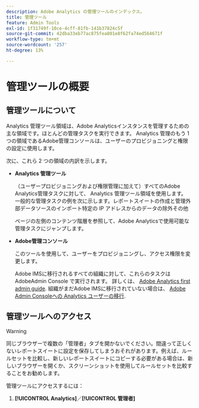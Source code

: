 ```yaml
---
description: Adobe Analytics の管理ツールのインデックス。
title: 管理ツール
feature: Admin Tools
exl-id: 1f31749f-10ce-4cff-81fb-141b37824c5f
source-git-commit: 42dba33eb77ac875fea801e8f62fa74ed564671f
workflow-type: tm+mt
source-wordcount: '257'
ht-degree: 13%

---
```


# 管理ツールの概要

## 管理ツールについて

Analytics 管理ツール領域は、Adobe Analyticsインスタンスを管理するための主な領域です。ほとんどの管理タスクを実行できます。 Analytics 管理のもう 1 つの領域であるAdobe管理コンソールは、ユーザーのプロビジョニングと権限の設定に使用します。

次に、これら 2 つの領域の内訳を示します。

* **Analytics 管理ツール**

   （ユーザープロビジョニングおよび権限管理に加えて）すべてのAdobe Analytics管理タスクに対して、 Analytics 管理ツール領域を使用します。 一般的な管理タスクの例を次に示します。レポートスイートの作成と管理外部データソースのインポート特定の IP アドレスからのデータの除外その他

   ページの左側のコンテンツ階層を参照して、Adobe Analyticsで使用可能な管理タスクにジャンプします。

* **Adobe管理コンソール**

   このツールを使用して、ユーザーをプロビジョニングし、アクセス権限を変更します。

   Adobe IMSに移行されるすべての組織に対して、これらのタスクはAdobeAdmin Console で実行されます。 詳しくは、 [Adobe Analytics first admin guide](/help/admin/admin-console/first-admin-guide.md). 組織がまだAdobe IMSに移行されていない場合は、 [Adobe Admin Consoleへの Analytics ユーザーの移行](/help/admin/admin-console/user-management2/user-migration/c-migration-tool.md).

## 管理ツールへのアクセス

>[!WARNING]
>
>同じブラウザーで複数の「管理者」タブを開かないでください。間違って正しくないレポートスイートに設定を保存してしまうおそれがあります。例えば、ルールセットを比較し、新しいレポートスイートにコピーする必要がある場合は、新しいブラウザーを開くか、スクリーンショットを使用してルールセットを比較することをお勧めします。

管理ツールにアクセスするには：

1. **[!UICONTROL Analytics]**／**[!UICONTROL 管理者]**
